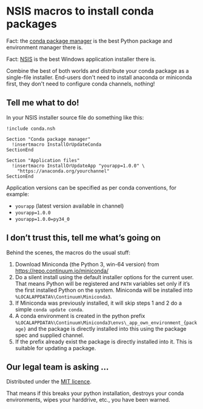 NSIS macros to install conda packages
=====================================

Fact: the [conda package manager](http://conda.pydata.org/miniconda.html) is
the best Python package and environment manager there is.

Fact: [NSIS](http://sourceforge.net/projects/nsis/) is the best Windows
application installer there is.

Combine the best of both worlds and distribute your conda package as a
single-file installer. End-users don't need to install anaconda or miniconda
first, they don't need to configure conda channels, nothing!


Tell me what to do!
-------------------

In your NSIS installer source file do something like this:

```nsis
!include conda.nsh

Section "Conda package manager"
  !insertmacro InstallOrUpdateConda
SectionEnd

Section "Application files"
  !insertmacro InstallOrUpdateApp "yourapp=1.0.0" \
    "https://anaconda.org/yourchannel"
SectionEnd

```

Application versions can be specified as per conda conventions, for example:

- `yourapp` (latest version available in channel)
- `yourapp=1.0.0`
- `yourapp=1.0.0=py34_0`


I don’t trust this, tell me what’s going on
------------------------------------------

Behind the scenes, the macros do the usual stuff:

1. Download Miniconda (the Python 3, win-64 version) from
   https://repo.continuum.io/miniconda/
2. Do a silent install using the default installer options for the current
   user. That means Python will be registered and `PATH` variables set only if
   it’s the first installed Python on the system. Miniconda will be installed
   into `%LOCALAPPDATA%\Continuum\Miniconda3`.
3. If Miniconda was previously installed, it will skip steps 1 and 2 do a
   simple `conda update conda`.
4. A conda environment is created in the python prefix
   `%LOCALAPPDATA%\Continuum\Miniconda3\envs\_app_own_environment_{package}`
   and the package is directly installed into this using the package spec and
   supplied channel.
5. If the prefix already exist the package is directly installed into it. This
   is suitable for updating a package.


Our legal team is asking ...
----------------------------

Distributed under the [MIT licence](LICENSE).

That means if this breaks your python installation, destroys your conda
environments, wipes your harddrive, etc., you have been warned.

